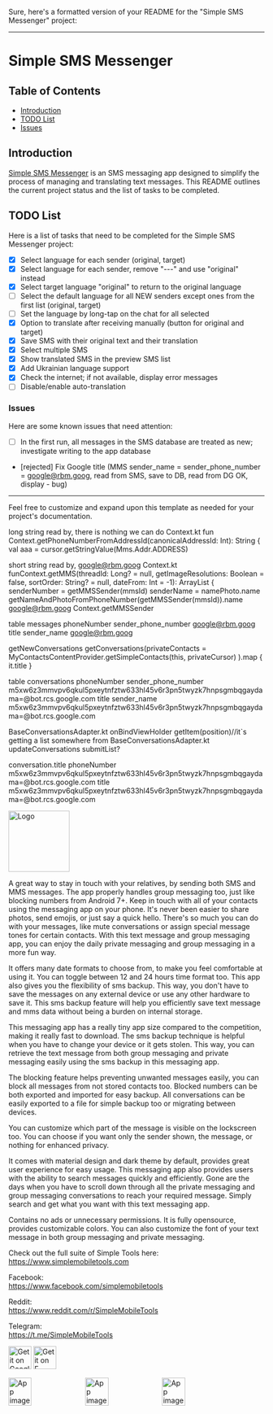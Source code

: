 Sure, here's a formatted version of your README for the "Simple SMS Messenger" project:

---

# Simple SMS Messenger

## Table of Contents

- [Introduction](#introduction)
- [TODO List](#todo-list)
- [Issues](#issues)

## Introduction

[Simple SMS Messenger](https://github.com/SimpleMobileTools/Simple-SMS-Messenger) is an SMS messaging app designed to simplify the process of managing and translating text messages. This README outlines the current project status and the list of tasks to be completed.

## TODO List

Here is a list of tasks that need to be completed for the Simple SMS Messenger project:

- [x] Select language for each sender (original, target)
- [x] Select language for each sender, remove "---" and use "original" instead
- [x] Select target language "original" to return to the original language
- [ ] Select the default language for all NEW senders except ones from the first list (original, target)
- [ ] Set the language by long-tap on the chat for all selected
- [x] Option to translate after receiving manually (button for original and target)
- [x] Save SMS with their original text and their translation
- [x] Select multiple SMS
- [x] Show translated SMS in the preview SMS list
- [x] Add Ukrainian language support
- [x] Check the internet; if not available, display error messages
- [ ] Disable/enable auto-translation

### Issues

Here are some known issues that need attention:

- [ ] In the first run, all messages in the SMS database are treated as new; investigate writing to the app database
- [rejected] Fix Google title (MMS sender_name = sender_phone_number = google@rbm.goog, read from SMS, save to DB, read from DG OK, display - bug)

---

Feel free to customize and expand upon this template as needed for your project's documentation.

long string read by, there is nothing we can do
Context.kt
fun Context.getPhoneNumberFromAddressId(canonicalAddressId: Int): String {
val aaa = cursor.getStringValue(Mms.Addr.ADDRESS)

short string read by, google@rbm.goog
Context.kt
funContext.getMMS(threadId: Long? = null, getImageResolutions: Boolean = false, sortOrder: String? = null, dateFrom: Int = -1): ArrayList<Message> {
senderNumber = getMMSSender(mmsId)
senderName = namePhoto.name
getNameAndPhotoFromPhoneNumber(getMMSSender(mmsId)).name google@rbm.goog
Context.getMMSSender



table messages
phoneNumber sender_phone_number
google@rbm.goog
title sender_name
google@rbm.goog

getNewConversations
getConversations(privateContacts = MyContactsContentProvider.getSimpleContacts(this, privateCursor) ).map { it.title }

table conversations
phoneNumber sender_phone_number
m5xw6z3mmvpv6qkul5pxeytnfztw633hl45v6r3pn5twyzk7hnpsgmbqgaydama=@bot.rcs.google.com
title sender_name
m5xw6z3mmvpv6qkul5pxeytnfztw633hl45v6r3pn5twyzk7hnpsgmbqgaydama=@bot.rcs.google.com


BaseConversationsAdapter.kt
onBindViewHolder
getItem(position)//it`s getting a list somewhere
from BaseConversationsAdapter.kt updateConversations submitList?


conversation.title
phoneNumber
m5xw6z3mmvpv6qkul5pxeytnfztw633hl45v6r3pn5twyzk7hnpsgmbqgaydama=@bot.rcs.google.com
title
m5xw6z3mmvpv6qkul5pxeytnfztw633hl45v6r3pn5twyzk7hnpsgmbqgaydama=@bot.rcs.google.com



<img alt="Logo" src="graphics/icon.png" width="120" />

A great way to stay in touch with your relatives, by sending both SMS and MMS messages. The app properly handles group messaging too, just like blocking numbers from Android 7+. Keep in touch with all of your contacts using the messaging app on your phone. It's never been easier to share photos, send emojis, or just say a quick hello. There's so much you can do with your messages, like mute conversations or assign special message tones for certain contacts. With this text message and group messaging app, you can enjoy the daily private messaging and group messaging in a more fun way.

It offers many date formats to choose from, to make you feel comfortable at using it. You can toggle between 12 and 24 hours time format too. This app also gives you the flexibility of sms backup. This way, you don't have to save the messages on any external device or use any other hardware to save it. This sms backup feature will help you efficiently save text message and mms data without being a burden on internal storage.

This messaging app has a really tiny app size compared to the competition, making it really fast to download. The sms backup technique is helpful when you have to change your device or it gets stolen. This way, you can retrieve the text message from both group messaging and private messaging easily using the sms backup in this messaging app.

The blocking feature helps preventing unwanted messages easily, you can block all messages from not stored contacts too. Blocked numbers can be both exported and imported for easy backup. All conversations can be easily exported to a file for simple backup too or migrating between devices.

You can customize which part of the message is visible on the lockscreen too. You can choose if you want only the sender shown, the message, or nothing for enhanced privacy.

It comes with material design and dark theme by default, provides great user experience for easy usage. This messaging app also provides users with the ability to search messages quickly and efficiently. Gone are the days when you have to scroll down through all the private messaging and group messaging conversations to reach your required message. Simply search and get what you want with this text messaging app.

Contains no ads or unnecessary permissions. It is fully opensource, provides customizable colors. You can also customize the font of your text message in both group messaging and private messaging.

Check out the full suite of Simple Tools here:  
https://www.simplemobiletools.com

Facebook:  
https://www.facebook.com/simplemobiletools

Reddit:  
https://www.reddit.com/r/SimpleMobileTools

Telegram:  
https://t.me/SimpleMobileTools

<a href='https://play.google.com/store/apps/details?id=com.simplemobiletools.smsmessenger'><img src='https://simplemobiletools.com/images/button-google-play.svg' alt='Get it on Google Play' height=45/></a>
<a href='https://f-droid.org/packages/com.simplemobiletools.smsmessenger'><img src='https://simplemobiletools.com/images/button-f-droid.png' alt='Get it on F-Droid' height='45' /></a>

<div style="display:flex;">
<img alt="App image" src="fastlane/metadata/android/en-US/images/phoneScreenshots/1_en-US.jpeg" width="30%">
<img alt="App image" src="fastlane/metadata/android/en-US/images/phoneScreenshots/2_en-US.jpeg" width="30%">
<img alt="App image" src="fastlane/metadata/android/en-US/images/phoneScreenshots/3_en-US.jpeg" width="30%">
</div>

